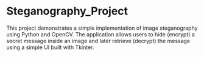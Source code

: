 # Steganography_Project
This project demonstrates a simple implementation of image steganography using Python and OpenCV. The application allows users to hide (encrypt) a secret message inside an image and later retrieve (decrypt) the message using a simple UI built with Tkinter.
